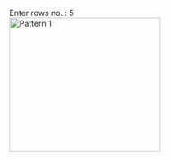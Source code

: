 <p align="left">
  Enter rows no. : 5 <br>
  <img  width="270" height="240" src="https://encrypted-tbn0.gstatic.com/images?q=tbn:ANd9GcSoXQ1TMqQb4VElxID9uaa9S0jfoQ6vc1dCkQ&usqp=CAU" alt="Pattern 1">
</p>
